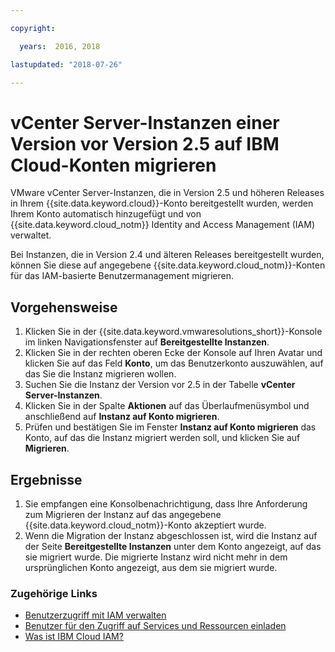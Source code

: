 ```yaml
---

copyright:

  years:  2016, 2018

lastupdated: "2018-07-26"

---
```


# vCenter Server-Instanzen einer Version vor Version 2.5 auf IBM Cloud-Konten migrieren

VMware vCenter Server-Instanzen, die in Version 2.5 und höheren Releases in Ihrem {{site.data.keyword.cloud}}-Konto bereitgestellt wurden, werden Ihrem Konto automatisch hinzugefügt und von {{site.data.keyword.cloud_notm}} Identity and Access Management (IAM) verwaltet.

Bei Instanzen, die in Version 2.4 und älteren Releases bereitgestellt wurden, können Sie diese auf angegebene {{site.data.keyword.cloud_notm}}-Konten für das IAM-basierte Benutzermanagement migrieren.


## Vorgehensweise

1. Klicken Sie in der {{site.data.keyword.vmwaresolutions_short}}-Konsole im linken Navigationsfenster auf **Bereitgestellte Instanzen**.
2. Klicken Sie in der rechten oberen Ecke der Konsole auf Ihren Avatar und klicken Sie auf das Feld **Konto**, um das Benutzerkonto auszuwählen, auf das Sie die Instanz migrieren wollen.
3. Suchen Sie die Instanz der Version vor 2.5 in der Tabelle **vCenter Server-Instanzen**.
4. Klicken Sie in der Spalte **Aktionen** auf das Überlaufmenüsymbol und anschließend auf **Instanz auf Konto migrieren**.
5. Prüfen und bestätigen Sie im Fenster **Instanz auf Konto migrieren** das Konto, auf das die Instanz migriert werden soll, und klicken Sie auf **Migrieren**.

## Ergebnisse

1. Sie empfangen eine Konsolbenachrichtigung, dass Ihre Anforderung zum Migrieren der Instanz auf das angegebene {{site.data.keyword.cloud_notm}}-Konto akzeptiert wurde.
2. Wenn die Migration der Instanz abgeschlossen ist, wird die Instanz auf der Seite **Bereitgestellte Instanzen** unter dem Konto angezeigt, auf das sie migriert wurde. Die migrierte Instanz wird nicht mehr in dem ursprünglichen Konto angezeigt, aus dem sie migriert wurde.

### Zugehörige Links

* [Benutzerzugriff mit IAM verwalten](../vmonic/iam.html)
* [Benutzer für den Zugriff auf Services und Ressourcen einladen](../vmonic/iamuserinvite.html)
* [Was ist IBM Cloud IAM?](../../../iam/index.html)

